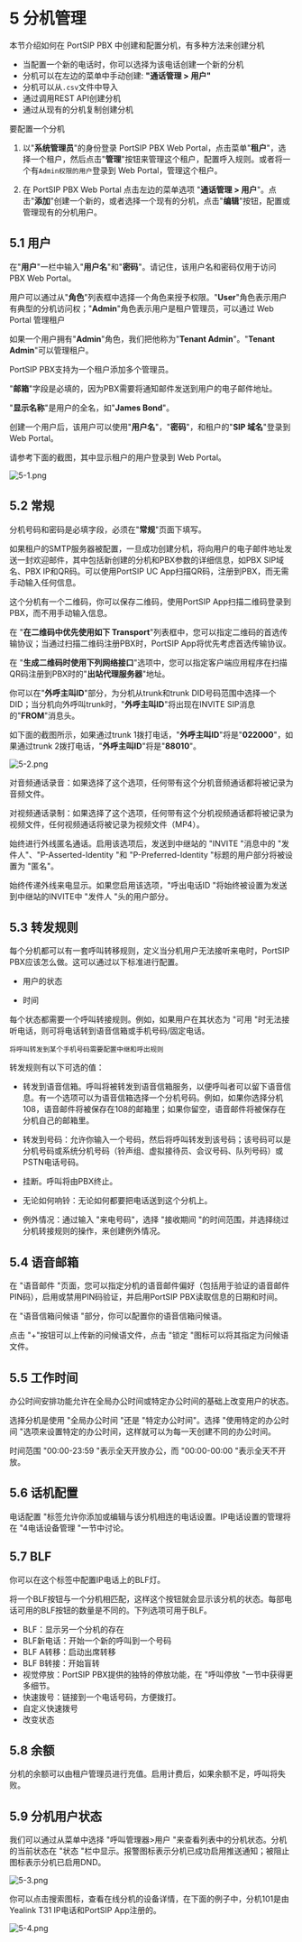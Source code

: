 # 5 分机管理

本节介绍如何在 PortSIP PBX 中创建和配置分机，有多种方法来创建分机

+ 当配置一个新的电话时，你可以选择为该电话创建一个新的分机
+ 分机可以在左边的菜单中手动创建: **"通话管理 > 用户"**
+ 分机可以从```.csv```文件中导入
+ 通过调用REST API创建分机
+ 通过从现有的分机复制创建分机

要配置一个分机

1. 以"**系统管理员**"的身份登录 PortSIP PBX Web Portal，点击菜单"**租户**"，选择一个租户，然后点击"**管理**"按钮来管理这个租户，配置呼入规则。或者将一个有```Admin权限的用户```登录到 Web Portal，管理这个租户。

2. 在 PortSIP PBX Web Portal 点击左边的菜单选项 "**通话管理 > 用户**"。点击"**添加**"创建一个新的，或者选择一个现有的分机，点击"**编辑**"按钮，配置或管理现有的分机用户。

## 5.1 用户

在"**用户**"一栏中输入"**用户名**"和"**密码**"。请记住，该用户名和密码仅用于访问 PBX Web Portal。

用户可以通过从"**角色**"列表框中选择一个角色来授予权限。"**User**"角色表示用户有典型的分机访问权；"**Admin**"角色表示用户是租户管理员，可以通过 Web Portal 管理租户

如果一个用户拥有"**Admin**"角色，我们把他称为"**Tenant Admin**"。"**Tenant Admin**"可以管理租户。

PortSIP PBX支持为一个租户添加多个管理员。

"**邮箱**"字段是必填的，因为PBX需要将通知邮件发送到用户的电子邮件地址。

"**显示名称**"是用户的全名，如"**James Bond**"。

创建一个用户后，该用户可以使用"**用户名**"，"**密码**"，和租户的"**SIP 域名**"登录到 Web Portal。

请参考下面的截图，其中显示租户的用户登录到 Web Portal。

![5-1.png](v16/images/5-1.png)

## 5.2 常规

分机号码和密码是必填字段，必须在"**常规**"页面下填写。

如果租户的SMTP服务器被配置，一旦成功创建分机，将向用户的电子邮件地址发送一封欢迎邮件，其中包括新创建的分机和PBX参数的详细信息，如PBX SIP域名、PBX IP和QR码。可以使用PortSIP UC App扫描QR码，注册到PBX，而无需手动输入任何信息。

这个分机有一个二维码，你可以保存二维码，使用PortSIP App扫描二维码登录到PBX，而不用手动输入信息。

在 "**在二维码中优先使用如下 Transport**"列表框中，您可以指定二维码的首选传输协议；当通过扫描二维码注册PBX时，PortSIP App将优先考虑首选传输协议。

在 "**生成二维码时使用下列网络接口**"选项中，您可以指定客户端应用程序在扫描QR码注册到PBX时的"**出站代理服务器**"地址。

你可以在"**外呼主叫ID**"部分，为分机从trunk和trunk DID号码范围中选择一个DID；当分机向外呼叫trunk时，"**外呼主叫ID**"将出现在INVITE SIP消息的"**FROM**"消息头。

如下面的截图所示，如果通过trunk 1拨打电话，"**外呼主叫ID**"将是"**022000**"，如果通过trunk 2拨打电话，"**外呼主叫ID**"将是"**88010**"。

![5-2.png](v16/images/5-2.png)

对音频通话录音：如果选择了这个选项，任何带有这个分机音频通话都将被记录为音频文件。

对视频通话录制：如果选择了这个选项，任何带有这个分机视频通话都将被记录为视频文件，任何视频通话将被记录为视频文件（MP4）。

始终进行外线匿名通话。启用该选项后，发送到中继站的 "INVITE "消息中的 "发件人"、"P-Asserted-Identity "和 "P-Preferred-Identity "标题的用户部分将被设置为 "匿名"。

始终传递外线来电显示。如果您启用该选项，"呼出电话ID "将始终被设置为发送到中继站的INVITE中 "发件人 "头的用户部分。

## 5.3 转发规则

每个分机都可以有一套呼叫转移规则，定义当分机用户无法接听来电时，PortSIP PBX应该怎么做。这可以通过以下标准进行配置。

+ 用户的状态

+ 时间

每个状态都需要一个呼叫转接规则。例如，如果用户在其状态为 "可用 "时无法接听电话，则可将电话转到语音信箱或手机号码/固定电话。

```将呼叫转发到某个手机号码需要配置中继和呼出规则```

转发规则有以下可选的值：

+ 转发到语音信箱。呼叫将被转发到语音信箱服务，以便呼叫者可以留下语音信息。有一个选项可以为语音信箱选择一个分机号码。例如，如果你选择分机108，语音邮件将被保存在108的邮箱里；如果你留空，语音邮件将被保存在分机自己的邮箱里。

+ 转发到号码：允许你输入一个号码，然后将呼叫转发到该号码；该号码可以是分机号码或系统分机号码（铃声组、虚拟接待员、会议号码、队列号码）或PSTN电话号码。

+ 挂断。呼叫将由PBX终止。

+ 无论如何响铃：无论如何都要把电话送到这个分机上。

+ 例外情况：通过输入 "来电号码"，选择 "接收期间 "的时间范围，并选择绕过分机转接规则的操作，来创建例外情况。

## 5.4 语音邮箱

在 "语音邮件 "页面，您可以指定分机的语音邮件偏好（包括用于验证的语音邮件PIN码），启用或禁用PIN码验证，并启用PortSIP PBX读取信息的日期和时间。

在 "语音信箱问候语 "部分，你可以配置你的语音信箱问候语。

点击 "+"按钮可以上传新的问候语文件，点击 "锁定 "图标可以将其指定为问候语文件。

## 5.5 工作时间

办公时间安排功能允许在全局办公时间或特定办公时间的基础上改变用户的状态。

选择分机是使用 "全局办公时间 "还是 "特定办公时间"。选择 "使用特定的办公时间 "选项来设置特定的办公时间，这样就可以为每一天创建不同的办公时间。

时间范围 "00:00-23:59 "表示全天开放办公，而 "00:00-00:00 "表示全天不开放。

 ## 5.6 话机配置
 
 电话配置 "标签允许你添加或编辑与该分机相连的电话设置。IP电话设置的管理将在 "4电话设备管理 "一节中讨论。

## 5.7 BLF

你可以在这个标签中配置IP电话上的BLF灯。

将一个BLF按钮与一个分机相匹配，这样这个按钮就会显示该分机的状态。每部电话可用的BLF按钮的数量是不同的。下列选项可用于BLF。

+ BLF：显示另一个分机的存在
+ BLF新电话：开始一个新的呼叫到一个号码
+ BLF A转移：启动出席转移
+ BLF B转接：开始盲转
+ 视觉停放：PortSIP PBX提供的独特的停放功能，在 "呼叫停放 "一节中获得更多细节。
+ 快速拨号：链接到一个电话号码，方便拨打。
+ 自定义快速拨号
+ 改变状态

## 5.8 余额

分机的余额可以由租户管理员进行充值。启用计费后，如果余额不足，呼叫将失败。

## 5.9 分机用户状态

我们可以通过从菜单中选择 "呼叫管理器>用户 "来查看列表中的分机状态。分机的当前状态在 "状态 "栏中显示。报警图标表示分机已成功启用推送通知；被阻止图标表示分机已启用DND。

![5-3.png](v16/images/5-3.png)

你可以点击搜索图标，查看在线分机的设备详情，在下面的例子中，分机101是由Yealink T31 IP电话和PortSIP App注册的。

![5-4.png](v16/images/5-4.png)





































































